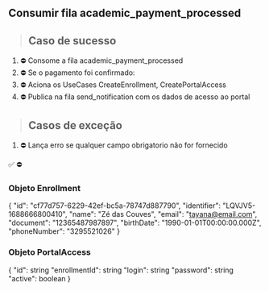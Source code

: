 ## Consumir fila academic_payment_processed

> ## Caso de sucesso

1. ⛔ Consome a fila academic_payment_processed
2. ⛔ Se o pagamento foi confirmado:
  1. ⛔ Aciona os UseCases CreateEnrollment, CreatePortalAccess
  2. ⛔ Publica na fila send_notification com os dados de acesso ao portal


> ## Casos de exceção

1. ⛔ Lança  erro se qualquer campo obrigatorio não for fornecido

✅
⛔

### Objeto Enrollment
{
  "id": "cf77d757-6229-42ef-bc5a-78747d887790",
  "identifier": "LQVJV5-1688666800410",
  "name": "Zé das Couves",
  "email": "tayana@email.com",
  "document": "12365487987897",
  "birthDate": "1990-01-01T00:00:00.000Z",
  "phoneNumber": "3295521026"
}

### Objeto PortalAccess
{
  "id": string
  "enrollmentId": string
  "login": string
  "password": string
  "active": boolean
}